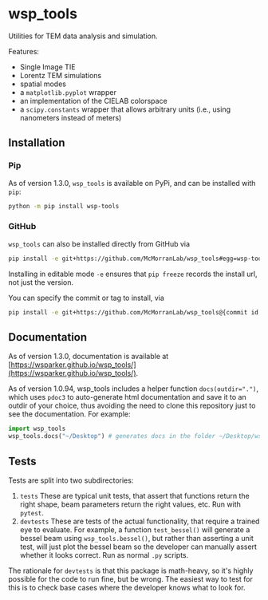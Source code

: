 # wsp_tools
Utilities for TEM data analysis and simulation.

Features:

* Single Image TIE
* Lorentz TEM simulations
* spatial modes
* a `matplotlib.pyplot` wrapper
* an implementation of the CIELAB colorspace
* a `scipy.constants` wrapper that allows arbitrary units (i.e., using nanometers instead of meters)

## Installation

### Pip
As of version 1.3.0, `wsp_tools` is available on PyPi, and can be installed with `pip`:

```Bash
python -m pip install wsp-tools
```

### GitHub
`wsp_tools` can also be installed directly from GitHub via
```Bash
pip install -e git+https://github.com/McMorranLab/wsp_tools#egg=wsp-tools
```

Installing in editable mode `-e` ensures that `pip freeze` records the install url, not just the version.

You can specify the commit or tag to install, via

```Bash
pip install -e git+https://github.com/McMorranLab/wsp_tools@{commit id or tag number}#egg=wsp_tools
```

## Documentation

As of version 1.3.0, documentation is available at [https://wsparker.github.io/wsp_tools/](https://wsparker.github.io/wsp_tools/).

As of version 1.0.94, wsp_tools includes a helper function `docs(outdir=".")`, which uses ```pdoc3``` to auto-generate html documentation and save it to an outdir of your choice, thus avoiding the need to clone this repository just to see the documentation. For example:

```Python
import wsp_tools
wsp_tools.docs("~/Desktop") # generates docs in the folder ~/Desktop/wsp_tools
```

## Tests

Tests are split into two subdirectories:

1. `tests`
	These are typical unit tests, that assert that functions return the right shape, beam parameters return the right values, etc. Run with `pytest`.
2. `devtests`
	These are tests of the actual functionality, that require a trained eye to evaluate. For example, a function `test_bessel()` will generate a bessel beam using `wsp_tools.bessel()`, but rather than asserting a unit test, will just plot the bessel beam so the developer can manually assert whether it looks correct. Run as normal `.py` scripts.

The rationale for `devtests` is that this package is math-heavy, so it's highly possible for the code to run fine, but be wrong. The easiest way to test for this is to check base cases where the developer knows what to look for.
